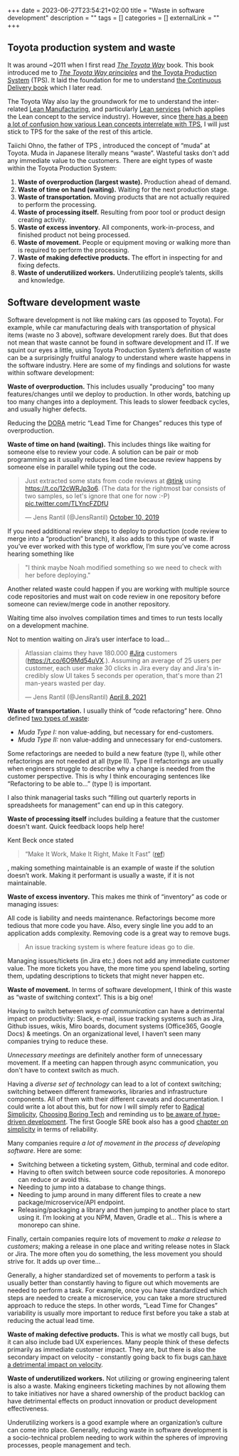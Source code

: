 +++ 
date = 2023-06-27T23:54:21+02:00
title = "Waste in software development"
description = ""
tags = []
categories = []
externalLink = ""
+++
## Toyota production system and waste

It was  around ~2011 when I first read _[The Toyota Way][ttw]_ book. This book introduced me to _[The Toyota Way principles][ttwp]_ and [the Toyota Production System][tps] (TPS). It laid the foundation for me to understand [the Continuous Delivery book][cont-delivery-book] which I later read.

[ttw]: https://www.amazon.com/Toyota-Way-Management-Principles-Manufacturer/dp/0071392319
[ttwp]: https://en.wikipedia.org/wiki/The_Toyota_Way
[tps]: https://en.wikipedia.org/wiki/Toyota_Production_System
[cont-delivery-book]: https://www.amazon.se/-/en/Humble-Jez/dp/0321601912

The Toyota Way also lay the groundwork for me to understand the inter-related [Lean Manufacturing][lean-manuf], and particularly [Lean services][lean-services] (which applies the Lean concept to the service industry). However, since [there has a been a lot of confusion how various Lean concepts interrelate with TPS][lean-confusion], I will just stick to TPS for the sake of the rest of this article.

[lean-manuf]: https://en.wikipedia.org/wiki/Lean_manufacturing
[lean-services]: https://en.wikipedia.org/wiki/Lean_services
[lean-confusion]: https://bobemiliani.com/comparing-tps-and-lean/

Taiichi Ohno, the father of TPS , introduced the concept of “muda” at Toyota. Muda in Japanese literally means  “waste”. Wasteful tasks don't add any immediate value to the  customers. There are eight types of waste within the Toyota Production System:

1. **Waste of overproduction (largest waste).** Production ahead of demand.
2. **Waste of time on hand (waiting).** Waiting for the next production stage. 
3. **Waste of transportation.** Moving products that are not actually required to perform the processing.
4. **Waste of processing itself.** Resulting from poor tool or product design creating activity.
5. **Waste of excess inventory.** All components, work-in-process, and finished product not being processed.
6. **Waste of movement.** People or equipment moving or walking more than is required to perform the processing.
7. **Waste of making defective products.** The effort in inspecting for and fixing defects.
8. **Waste of underutilized workers.** Underutilizing people’s talents, skills and knowledge.

## Software development waste

Software development is not like making cars (as opposed to Toyota). For example, while car manufacturing deals with transportation of physical items (waste no 3 above), software development rarely does. But that does not mean that waste cannot be found in software development and IT. If we squint our eyes a little, using Toyota Production System’s definition of waste can be a surprisingly fruitful analogy to understand where waste happens in the software industry. Here are some of my findings and solutions for waste within software development:  

**Waste of overproduction.** This includes usually "producing" too many features/changes until we deploy to production. In other words, batching up too many changes into a deployment. This leads to slower feedback cycles, and usually higher defects. 

Reducing the [DORA][dora] metric “Lead Time for Changes” reduces this type of overproduction.

[dora]: https://cloud.google.com/blog/products/devops-sre/using-the-four-keys-to-measure-your-devops-performance

**Waste of time on hand (waiting).** This includes things like waiting for someone else to review your code. A solution can be pair or mob programming as it usually reduces lead time because review happens by someone else in parallel while typing out the code.

<blockquote class="twitter-tweet"><p lang="en" dir="ltr">Just extracted some stats from code reviews at <a href="https://twitter.com/tink?ref_src=twsrc%5Etfw">@tink</a> using <a href="https://t.co/12cWRJp3o6">https://t.co/12cWRJp3o6</a>. (The data for the rightmost bar consists of two samples, so let&#39;s ignore that one for now :-P) <a href="https://t.co/TLYncFZDfU">pic.twitter.com/TLYncFZDfU</a></p>&mdash; Jens Rantil (@JensRantil) <a href="https://twitter.com/JensRantil/status/1182325832578150401?ref_src=twsrc%5Etfw">October 10, 2019</a></blockquote> <script async src="https://platform.twitter.com/widgets.js" charset="utf-8"></script> 

If you need additional review steps to deploy to production (code review to merge into a “production” branch), it also adds to this type of waste. If you’ve ever worked with this type of workflow, I’m sure you’ve come across hearing something like

> "I think maybe Noah modified something so we need to check with her before deploying."

Another related waste could happen if you are working with multiple source code repositories and must wait on code review in one repository before someone can review/merge code in another repository.

Waiting time also involves compilation times and times to run tests locally on a development machine.

Not to mention waiting on Jira’s user interface to load…

<blockquote class="twitter-tweet"><p lang="en" dir="ltr">Atlassian claims they have 180.000 <a href="https://twitter.com/hashtag/Jira?src=hash&amp;ref_src=twsrc%5Etfw">#Jira</a> customers (<a href="https://t.co/6O9Md54uVX">https://t.co/6O9Md54uVX</a>.). Assuming an average of 25 users per customer, each user make 30 clicks in Jira every day and Jira&#39;s incredibly slow UI takes 5 seconds per operation, that&#39;s more than 21 man-years wasted per day.</p>&mdash; Jens Rantil (@JensRantil) <a href="https://twitter.com/JensRantil/status/1380065758596759553?ref_src=twsrc%5Etfw">April 8, 2021</a></blockquote> <script async src="https://platform.twitter.com/widgets.js" charset="utf-8"></script> 

**Waste of transportation.** I usually think of “code refactoring” here. Ohno defined [two types of waste][types-of-waste]:

[types-of-waste]: https://en.wikipedia.org/wiki/Muda_(Japanese_term)

* _Muda Type I:_ non value-adding, but necessary for end-customers.
* _Muda Type II:_ non value-adding and unnecessary for end-customers.

Some refactorings are needed to build a new feature (type I), while other refactorings are not needed at all (type II). Type II refactorings are usually when engineers struggle to describe why a change is needed from the customer perspective. This is why I think encouraging sentences like “Refactoring to be able to…” (type I) is important.

I also think managerial tasks such “filling out quarterly reports in spreadsheets for management” can end up in this category.

**Waste of processing itself** includes building a feature that the customer doesn't want. Quick feedback loops help here!

Kent Beck once stated

> “Make It Work, Make It Right, Make It Fast” ([ref][work-right-fast])

[work-right-fast]: https://keyholesoftware.com/2023/03/23/writing-quality-code-practicing-make-it-work-make-it-right-make-it-fast/

, making something maintainable is an example of waste if the solution doesn’t work. Making it performant is usually a waste, if it is not maintainable.

**Waste of excess inventory.** This makes me think of “inventory” as code or managing issues:

All code is liability and needs maintenance. Refactorings become more tedious that more code you have. Also, every single line you add to an application adds complexity. Removing code is a great way to remove bugs.

> An issue tracking system is where feature ideas go to die.

Managing issues/tickets (in Jira etc.) does not add any immediate customer value. The more tickets you have, the more time you spend labeling, sorting them, updating descriptions to tickets that might never happen etc.

**Waste of movement.** In terms of software development, I think of this waste as “waste of switching context”. This is a big one!

Having to switch between _ways of communication_ can have a detrimental impact on productivity: Slack, e-mail, issue tracking systems such as Jira, Github issues, wikis, Miro boards, document systems (Office365, Google Docs) & meetings. On an organizational level, I haven’t seen many companies trying to reduce these.

_Unnecessary meetings_ are definitely another form of unnecessary movement. If a meeting can happen through async communication, you don't have to context switch as much.

Having a _diverse set of technology_ can lead to a lot of context switching; switching between different frameworks, libraries and infrastructure components. All of them with their different caveats and documentation. I could write a lot about this, but for now I will simply refer to [Radical Simplicity][rad-simplicity], [Choosing Boring Tech][boring-tech] and reminding us to [be aware of hype-driven development][hype-cycles]. The first Google SRE book also has a good [chapter on simplicity][sre-simplicity] in terms of reliability.

[rad-simplicity]: https://www.radicalsimpli.city/
[boring-tech]: https://boringtechnology.club/
[hype-cycles]: https://www.bitecode.dev/p/hype-cycles
[sre-simplicity]: https://sre.google/sre-book/simplicity/

Many companies require _a lot of movement in the process of developing software_. Here are some:

* Switching between a ticketing system, Github, terminal and code editor.
* Having to often switch between source code repositories. A monorepo can reduce or avoid this.
* Needing to jump into a database to change things.
* Needing to jump around in many different files to create a new package/microservice/API endpoint.
* Releasing/packaging a library and then jumping to another place to start using it. I’m looking at you NPM, Maven, Gradle et al… This is where a monorepo can shine.

Finally, certain companies require lots of movement to _make a release to customers_; making a release in one place and writing release notes in Slack or Jira. The more often you do something, the less movement you should strive for. It adds up over time…

Generally, a higher standardized set of movements to perform a task is usually better than constantly having to figure out which movements are needed to perform a task. For example, once you have standardized which steps are needed to create a microservice, you can take a more structured approach to reduce the steps. In other words, “Lead Time for Changes” variability is usually more important to reduce first before you take a stab at reducing the actual lead time.

**Waste of making defective products.** This is what we mostly call bugs, but it can also include bad UX experiences. Many people think of these defects primarily as immediate customer impact. They are, but there is also the secondary impact on velocity - constantly going back to fix bugs [can have a detrimental impact on velocity][bug-velocity].

[bug-velocity]: https://www.infoq.com/news/2011/09/bug-fixes-velocity/

**Waste of underutilized workers.** Not utilizing or growing engineering talent is also a waste. Making engineers ticketing machines by not allowing them to take initiatives nor have a shared ownership of the product backlog can have detrimental effects on product innovation or product development effectiveness.

Underutilizing workers is a good example where an organization’s culture can come into place. Generally, reducing waste in software development is a socio-technical problem needing to work within the spheres of improving processes, people management and tech.
